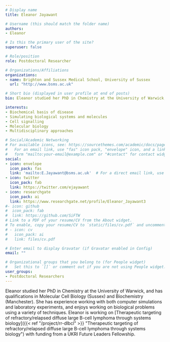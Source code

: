 ```yaml
---
# Display name
title: Eleanor Jayawant

# Username (this should match the folder name)
authors:
- Eleanor

# Is this the primary user of the site?
superuser: false

# Role/position
role: Postdoctoral Researcher

# Organizations/Affiliations
organizations:
- name: Brighton and Sussex Medical School, University of Sussex
  url: "http://www.bsms.ac.uk"

# Short bio (displayed in user profile at end of posts)
bio: Eleanor studied her PhD in Chemistry at the University of Warwick, and has qualifications in Molecular Cell Biology (Sussex) and Biochemistry (Manchester). She has experience working with both computer simulations and laboratory experiments, and enjoys working on biological problems using a variety of techniques. Eleanor is working on [Therapeutic targeting of refractory relapsed diffuse large B-cell lymphoma through systems biology]({{< ref "/project/rr-dlbcl" >}} "Therapeutic targeting of refractory relapsed diffuse large B-cell lymphoma through systems biology") with funding from a UKRI Future Leaders Fellowship.

interests:
- Biochemical basis of disease
- Simulating biological systems and molecules
- Cell signalling
- Molecular biology
- Multidisciplinary approaches

# Social/Academic Networking
# For available icons, see: https://sourcethemes.com/academic/docs/page-builder/#icons
#   For an email link, use "fas" icon pack, "envelope" icon, and a link in the
#   form "mailto:your-email@example.com" or "#contact" for contact widget.
social:
- icon: envelope
  icon_pack: fas
  link: 'mailto:E.Jayawant@bsms.ac.uk'  # For a direct email link, use "mailto:".
- icon: twitter
  icon_pack: fab
  link: https://twitter.com/ejayawant
- icon: researchgate
  icon_pack: ai
  link: https://www.researchgate.net/profile/Eleanor_Jayawant3
#- icon: github
#  icon_pack: fab
#  link: https://github.com/SiFTW
# Link to a PDF of your resume/CV from the About widget.
# To enable, copy your resume/CV to `static/files/cv.pdf` and uncomment the lines below.
# - icon: cv
#   icon_pack: ai
#   link: files/cv.pdf

# Enter email to display Gravatar (if Gravatar enabled in Config)
email: ""

# Organizational groups that you belong to (for People widget)
#   Set this to `[]` or comment out if you are not using People widget.
user_groups:
- Postdoctoral Researchers
---
```

 
Eleanor studied her PhD in Chemistry at the University of Warwick, and has qualifications in Molecular Cell Biology (Sussex) and Biochemistry (Manchester). She has experience working with both computer simulations and laboratory experiments, and enjoys working on biological problems using a variety of techniques. Eleanor is working on [Therapeutic targeting of refractory/relapsed diffuse large B-cell lymphoma through systems biology]({{< ref "/project/rr-dlbcl" >}} "Therapeutic targeting of refractory/relapsed diffuse large B-cell lymphoma through systems biology") with funding from a UKRI Future Leaders Fellowship.
